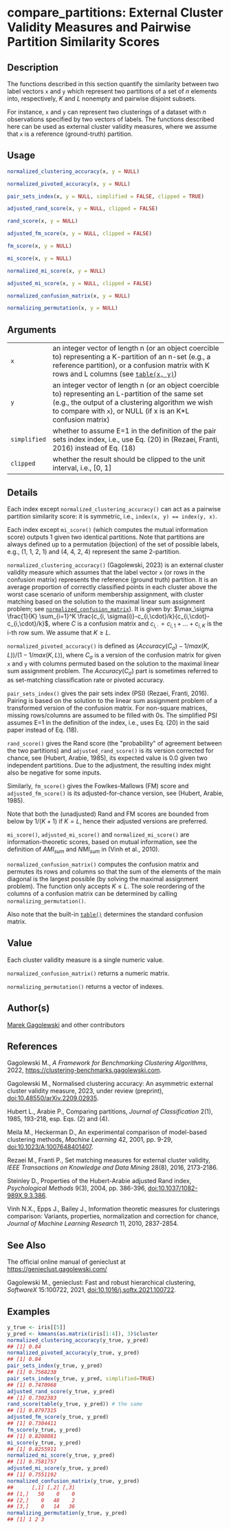 # compare_partitions: External Cluster Validity Measures and Pairwise Partition Similarity Scores

## Description

The functions described in this section quantify the similarity between two label vectors `x` and `y` which represent two partitions of a set of $n$ elements into, respectively, $K$ and $L$ nonempty and pairwise disjoint subsets.

For instance, `x` and `y` can represent two clusterings of a dataset with $n$ observations specified by two vectors of labels. The functions described here can be used as external cluster validity measures, where we assume that `x` is a reference (ground-truth) partition.

## Usage

``` r
normalized_clustering_accuracy(x, y = NULL)

normalized_pivoted_accuracy(x, y = NULL)

pair_sets_index(x, y = NULL, simplified = FALSE, clipped = TRUE)

adjusted_rand_score(x, y = NULL, clipped = FALSE)

rand_score(x, y = NULL)

adjusted_fm_score(x, y = NULL, clipped = FALSE)

fm_score(x, y = NULL)

mi_score(x, y = NULL)

normalized_mi_score(x, y = NULL)

adjusted_mi_score(x, y = NULL, clipped = FALSE)

normalized_confusion_matrix(x, y = NULL)

normalizing_permutation(x, y = NULL)
```

## Arguments

|              |                                                                                                                                                                                                                                                                           |
|--------------|---------------------------------------------------------------------------------------------------------------------------------------------------------------------------------------------------------------------------------------------------------------------------|
| `x`          | an integer vector of length n (or an object coercible to) representing a K-partition of an n-set (e.g., a reference partition), or a confusion matrix with K rows and L columns (see [`table(x, y)`](https://stat.ethz.ch/R-manual/R-devel/library/base/html/table.html)) |
| `y`          | an integer vector of length n (or an object coercible to) representing an L-partition of the same set (e.g., the output of a clustering algorithm we wish to compare with `x`), or NULL (if x is an K\*L confusion matrix)                                                |
| `simplified` | whether to assume E=1 in the definition of the pair sets index index, i.e., use Eq. (20) in (Rezaei, Franti, 2016) instead of Eq. (18)                                                                                                                                    |
| `clipped`    | whether the result should be clipped to the unit interval, i.e., \[0, 1\]                                                                                                                                                                                                 |

## Details

Each index except `normalized_clustering_accuracy()` can act as a pairwise partition similarity score: it is symmetric, i.e., `index(x, y) == index(y, x)`.

Each index except `mi_score()` (which computes the mutual information score) outputs 1 given two identical partitions. Note that partitions are always defined up to a permutation (bijection) of the set of possible labels, e.g., (1, 1, 2, 1) and (4, 4, 2, 4) represent the same 2-partition.

`normalized_clustering_accuracy()` (Gagolewski, 2023) is an external cluster validity measure which assumes that the label vector `x` (or rows in the confusion matrix) represents the reference (ground truth) partition. It is an average proportion of correctly classified points in each cluster above the worst case scenario of uniform membership assignment, with cluster matching based on the solution to the maximal linear sum assignment problem; see [`normalized_confusion_matrix`](compare_partitions.md)). It is given by: $\max_\sigma \frac{1}{K} \sum_{i=1}^K \frac{c_{i, \sigma(i)}-c_{i,\cdot}/k}{c_{i,\cdot}-c_{i,\cdot}/k}$, where $C$ is a confusion matrix and $c_{i, \cdot}=c_{i, 1}+...+c_{i, K}$ is the i-th row sum. We assume that $K\ge L$.

`normalized_pivoted_accuracy()` is defined as $(Accuracy(C_\sigma)-1/max(K,L))/(1-1/max(K,L))$, where $C_\sigma$ is a version of the confusion matrix for given `x` and `y` with columns permuted based on the solution to the maximal linear sum assignment problem. The $Accuracy(C_\sigma)$ part is sometimes referred to as set-matching classification rate or pivoted accuracy.

`pair_sets_index()` gives the pair sets index (PSI) (Rezaei, Franti, 2016). Pairing is based on the solution to the linear sum assignment problem of a transformed version of the confusion matrix. For non-square matrices, missing rows/columns are assumed to be filled with 0s. The simplified PSI assumes E=1 in the definition of the index, i.e., uses Eq. (20) in the said paper instead of Eq. (18).

`rand_score()` gives the Rand score (the \"probability\" of agreement between the two partitions) and `adjusted_rand_score()` is its version corrected for chance, see (Hubert, Arabie, 1985), its expected value is 0.0 given two independent partitions. Due to the adjustment, the resulting index might also be negative for some inputs.

Similarly, `fm_score()` gives the Fowlkes-Mallows (FM) score and `adjusted_fm_score()` is its adjusted-for-chance version, see (Hubert, Arabie, 1985).

Note that both the (unadjusted) Rand and FM scores are bounded from below by $1/(K+1)$ if $K=L$, hence their adjusted versions are preferred.

`mi_score()`, `adjusted_mi_score()` and `normalized_mi_score()` are information-theoretic scores, based on mutual information, see the definition of $AMI_{sum}$ and $NMI_{sum}$ in (Vinh et al., 2010).

`normalized_confusion_matrix()` computes the confusion matrix and permutes its rows and columns so that the sum of the elements of the main diagonal is the largest possible (by solving the maximal assignment problem). The function only accepts $K \leq L$. The sole reordering of the columns of a confusion matrix can be determined by calling `normalizing_permutation()`.

Also note that the built-in [`table()`](https://stat.ethz.ch/R-manual/R-devel/library/base/html/table.html) determines the standard confusion matrix.

## Value

Each cluster validity measure is a single numeric value.

`normalized_confusion_matrix()` returns a numeric matrix.

`normalizing_permutation()` returns a vector of indexes.

## Author(s)

[Marek Gagolewski](https://www.gagolewski.com/) and other contributors

## References

Gagolewski M., *A Framework for Benchmarking Clustering Algorithms*, 2022, <https://clustering-benchmarks.gagolewski.com>.

Gagolewski M., Normalised clustering accuracy: An asymmetric external cluster validity measure, 2023, under review (preprint), [doi:10.48550/arXiv.2209.02935](https://doi.org/10.48550/arXiv.2209.02935).

Hubert L., Arabie P., Comparing partitions, *Journal of Classification* 2(1), 1985, 193-218, esp. Eqs. (2) and (4).

Meila M., Heckerman D., An experimental comparison of model-based clustering methods, *Machine Learning* 42, 2001, pp. 9-29, [doi:10.1023/A:1007648401407](https://doi.org/10.1023/A%3A1007648401407).

Rezaei M., Franti P., Set matching measures for external cluster validity, *IEEE Transactions on Knowledge and Data Mining* 28(8), 2016, 2173-2186.

Steinley D., Properties of the Hubert-Arabie adjusted Rand index, *Psychological Methods* 9(3), 2004, pp. 386-396, [doi:10.1037/1082-989X.9.3.386](https://doi.org/10.1037/1082-989X.9.3.386).

Vinh N.X., Epps J., Bailey J., Information theoretic measures for clusterings comparison: Variants, properties, normalization and correction for chance, *Journal of Machine Learning Research* 11, 2010, 2837-2854.

## See Also

The official online manual of <span class="pkg">genieclust</span> at <https://genieclust.gagolewski.com/>

Gagolewski M., <span class="pkg">genieclust</span>: Fast and robust hierarchical clustering, *SoftwareX* 15:100722, 2021, [doi:10.1016/j.softx.2021.100722](https://doi.org/10.1016/j.softx.2021.100722).

## Examples




```r
y_true <- iris[[5]]
y_pred <- kmeans(as.matrix(iris[1:4]), 3)$cluster
normalized_clustering_accuracy(y_true, y_pred)
## [1] 0.84
normalized_pivoted_accuracy(y_true, y_pred)
## [1] 0.84
pair_sets_index(y_true, y_pred)
## [1] 0.7568238
pair_sets_index(y_true, y_pred, simplified=TRUE)
## [1] 0.7470968
adjusted_rand_score(y_true, y_pred)
## [1] 0.7302383
rand_score(table(y_true, y_pred)) # the same
## [1] 0.8797315
adjusted_fm_score(y_true, y_pred)
## [1] 0.7304411
fm_score(y_true, y_pred)
## [1] 0.8208081
mi_score(y_true, y_pred)
## [1] 0.8255911
normalized_mi_score(y_true, y_pred)
## [1] 0.7581757
adjusted_mi_score(y_true, y_pred)
## [1] 0.7551192
normalized_confusion_matrix(y_true, y_pred)
##      [,1] [,2] [,3]
## [1,]   50    0    0
## [2,]    0   48    2
## [3,]    0   14   36
normalizing_permutation(y_true, y_pred)
## [1] 1 2 3
```
